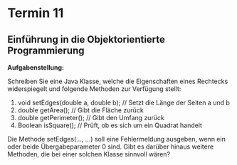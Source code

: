 # Termin 11 

## Einführung in die Objektorientierte Programmierung

__Aufgabenstellung:__

Schreiben Sie eine Java Klasse, welche die Eigenschaften eines Rechtecks widerspiegelt und folgende Methoden zur Verfügung stellt:

  1. void setEdges(double a, double b); // Setzt die Länge der Seiten a und b
  2. double getArea(); // Gibt die Fläche zurück
  3. double getPerimeter(); // Gibt den Umfang zurück
  4. Boolean isSquare(); // Prüft, ob es sich um ein Quadrat handelt

Die Methode setEdges(..., ...) soll eine Fehlermeldung ausgeben, wenn ein oder beide Übergabeparameter 0 sind. Gibt es darüber hinaus weitere Methoden, die bei einer solchen Klasse sinnvoll wären?

